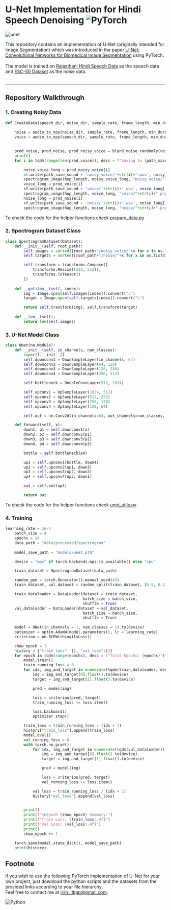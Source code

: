 # U-Net Implementation for Hindi Speech Denoising ![PyTorch](https://img.shields.io/badge/PyTorch-%23EE4C2C.svg?style=for-the-badge&logo=PyTorch&logoColor=white)

![unet](https://github.com/1rsh/unet-speech-denoising/assets/93649948/25f99e4f-3af8-4ff1-80e2-131bc795dddb)


This repository contains an implementation of U-Net (originally intended for Image Segmentation) which was introduced in the paper [U-Net: Convolutional Networks for Biomedical
Image Segmentation](https://arxiv.org/pdf/1505.04597v1.pdf) using PyTorch.  
<br>
The model is trained on [Rajasthani Hindi Speech Data](https://www.microsoft.com/en-gb/download/details.aspx?id=105385) as the speech data and [ESC-50 Dataset](https://github.com/karolpiczak/ESC-50) as the noise data.
<br><br>
****
## Repository Walkthrough

### 1. Creating Noisy Data
```python
def CreateData(speech_dir, noise_dir, sample_rate, frame_length, min_duration, nb_samples, hop_length, path_save_sound):
    
    noise = audio_to_npy(noise_dir, sample_rate, frame_length, min_duration)
    voice = audio_to_npy(speech_dir, sample_rate, frame_length, min_duration)

    
    prod_voice, prod_noise, prod_noisy_voice = blend_noise_randomly(voice, noise, nb_samples, frame_length)
    print()
    for i in tqdm(range(len(prod_voice)), desc = f"Saving to {path_save_sound}"):

        noisy_voice_long = prod_noisy_voice[i]
        sf.write(path_save_sound + 'noisy_voice/'+str(i)+'.wav', noisy_voice_long[:], sample_rate)
        spectrogram_image(hop_length, noisy_voice_long, "noisy_voice/"+str(i)+".png")
        voice_long = prod_voice[i]
        sf.write(path_save_sound + 'voice/'+str(i)+'.wav', voice_long[:], sample_rate)
        spectrogram_image(hop_length, voice_long, "voice/"+str(i)+".png")        
        noise_long = prod_noise[i]
        sf.write(path_save_sound + 'noise/'+str(i)+'.wav', noise_long[:], sample_rate)
        spectrogram_image(hop_length, noise_long, "noise/"+str(i)+".png")
```
To check the code for the helper functions check [prepare_data.py](prepare_data.py)
### 2. Spectrogram Dataset Class
```python
class SpectrogramDataset(Dataset):
    def __init__(self, root_path):
        self.images = sorted([root_path+"/noisy_voice/"+x for x in os.listdir(root_path+"/noisy_voice/")])
        self.targets = sorted([root_path+"/noise/"+x for x in os.listdir(root_path+"/noise/")])

        self.transform = transforms.Compose([
            transforms.Resize((512, 512)),
            transforms.ToTensor()
        ])
    
    def __getitem__(self, index):
        img = Image.open(self.images[index]).convert("L")
        target = Image.open(self.targets[index]).convert("L")

        return self.transform(img), self.transform(target)
    
    def __len__(self):
        return len(self.images)
```
### 3. U-Net Model Class
```python
class UNet(nn.Module):
    def __init__(self, in_channels, num_classes):
        super().__init__()
        self.downconv1 = DownSampleLayer(in_channels, 64)
        self.downconv2 = DownSampleLayer(64, 128)
        self.downconv3 = DownSampleLayer(128, 256)
        self.downconv4 = DownSampleLayer(256, 512)

        self.bottleneck = DoubleConvLayer(512, 1024)

        self.upconv1 = UpSampleLayer(1024, 512)
        self.upconv2 = UpSampleLayer(512, 256)
        self.upconv3 = UpSampleLayer(256, 128)
        self.upconv4 = UpSampleLayer(128, 64)

        self.out = nn.Conv2d(in_channels=64, out_channels=num_classes, kernel_size = 1)

    def forward(self, x):
        down1, p1 = self.downconv1(x)
        down2, p2 = self.downconv2(p1)
        down3, p3 = self.downconv3(p2)
        down4, p4 = self.downconv4(p3)

        bottle = self.bottleneck(p4)

        up1 = self.upconv1(bottle, down4)
        up2 = self.upconv2(up1, down3)
        up3 = self.upconv3(up2, down2)
        up4 = self.upconv4(up3, down1)

        out = self.out(up4)

        return out
```
To check the code for the helper functions check [unet_utils.py](unet_utils.py)
### 4. Training
```python
learning_rate = 3e-4
    batch_size = 4
    epochs = 10
    data_path = "data/processed/spectrogram"
    
    model_save_path = "models/unet.pth"

    device = "mps" if torch.backends.mps.is_available() else "cpu"

    train_dataset = SpectrogramDataset(data_path)

    random_gen = torch.Generator().manual_seed(42)
    train_dataset, val_dataset = random_split(train_dataset, [0.9, 0.1], generator = random_gen)

    train_dataloader = DataLoader(dataset = train_dataset,
                                  batch_size = batch_size,
                                  shuffle = True)
    val_dataloader = DataLoader(dataset = val_dataset,
                                  batch_size = batch_size,
                                  shuffle = True)
    
    model = UNet(in_channels = 1, num_classes = 1).to(device)
    optimizer = optim.AdamW(model.parameters(), lr = learning_rate)
    criterion = nn.BCEWithLogitsLoss()

    show_epoch = 1
    history = {"train_loss": [], "val_loss":[]}
    for epoch in tqdm(range(epochs), desc = f"Total Epochs: {epochs}"):
        model.train()
        train_running_loss = 0
        for idx, img_and_target in enumerate(tqdm(train_dataloader, desc = f"Epoch {show_epoch} of {epochs}")):
            img = img_and_target[0].float().to(device)
            target = img_and_target[1].float().to(device)

            pred = model(img)

            loss = criterion(pred, target)
            train_running_loss += loss.item()

            loss.backward()
            optimizer.step()

        train_loss = train_running_loss / (idx + 1)
        history["train_loss"].append(train_loss)
        model.eval()
        val_running_loss = 0
        with torch.no_grad():
            for idx, img_and_target in enumerate(tqdm(val_dataloader)):
                img = img_and_target[0].float().to(device)
                target = img_and_target[1].float().to(device)

                pred = model(img)

                loss = criterion(pred, target)
                val_running_loss += loss.item()

            val_loss = train_running_loss / (idx + 1)
            history["val_loss"].append(val_loss)

        
        print()
        print(f"\nEpoch {show_epoch} Summary:")
        print(f"Train Loss: {train_loss:.4f}")
        print(f"Val Loss: {val_loss:.4f}")
        print()
        show_epoch += 1

    torch.save(model.state_dict(), model_save_path)
    print(history)
```

## Footnote
If you wish to use the following PyTorch implementation of U-Net for your own project, just download the python scripts and the datasets from the provided links according to your file hierarchy. <br>
Feel free to contact me at <a href = "mailto:irsh.iitkgp@gmail.com">irsh.iitkgp@gmail.com</a>.

![Python](https://img.shields.io/badge/python-3670A0?style=for-the-badge&logo=python&logoColor=ffdd54)
